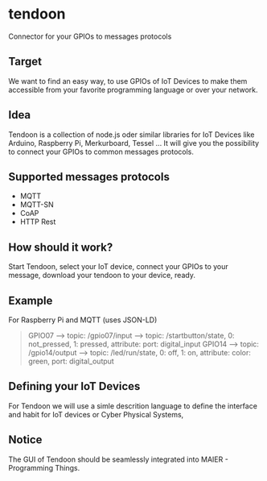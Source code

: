 # tendoon
Connector for your GPIOs to messages protocols

## Target

We want to find an easy way, to use GPIOs of IoT Devices to make them accessible from your favorite programming language or over your network.

## Idea

Tendoon is a collection of node.js oder similar libraries for IoT Devices like Arduino, Raspberry Pi, Merkurboard, Tessel ... It will give you the possibility to connect your GPIOs to common messages protocols.

## Supported messages protocols

* MQTT
* MQTT-SN
* CoAP
* HTTP Rest

## How should it work?

Start Tendoon, select your IoT device, connect your GPIOs to your message, download your tendoon to your device, ready.

## Example

For Raspberry Pi and MQTT (uses JSON-LD)

> GPIO07 --> topic: /gpio07/input --> topic: /startbutton/state, 0: not_pressed, 1: pressed, attribute: port: digital_input
> GPIO14 --> topic: /gpio14/output --> topic: /led/run/state, 0: off, 1: on, attribute: color: green, port: digital_output

## Defining your IoT Devices

For Tendoon we will use a simle descrition language to define the interface and habit for IoT devices or Cyber Physical Systems,

## Notice

The GUI of Tendoon should be seamlessly integrated into MAIER - Programming Things.

